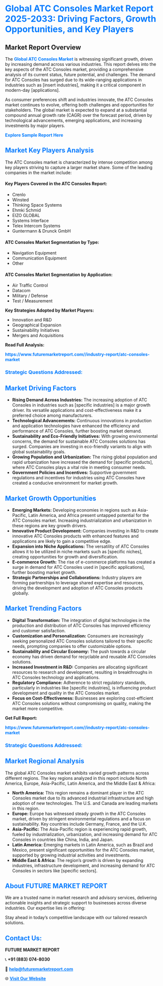 <h1 style="color: #007BFF;">Global ATC Consoles Market Report 2025-2033: Driving Factors, Growth Opportunities, and Key Players</h1>

<section id="overview">
<h2>Market Report Overview</h2>
<p>The <a href="https://www.futuremarketreport.com//industry-report/atc-consoles-market" style="color: #007BFF; text-decoration: none;"><strong>Global ATC Consoles Market</strong></a> is witnessing significant growth, driven by increasing demand across various industries. This report delves into the key aspects of the ATC Consoles market, providing a comprehensive analysis of its current status, future potential, and challenges. The demand for ATC Consoles has surged due to its wide-ranging applications in industries such as [insert industries], making it a critical component in modern-day [applications].</p>
<p>As consumer preferences shift and industries innovate, the ATC Consoles market continues to evolve, offering both challenges and opportunities for stakeholders. The global market is expected to expand at a substantial compound annual growth rate (CAGR) over the forecast period, driven by technological advancements, emerging applications, and increasing investments by major players.</p>
</section>

<section id="overview">
<p><a href="https://www.futuremarketreport.com//request-sample/reportId=58815" style="color: #007BFF; text-decoration: none;"><strong>Explore Sample Report Here</strong></a></p>
</section>

<section id="key-players">
<h2 style="color: #007BFF;">Market Key Players Analysis</h2>
<p>The ATC Consoles market is characterized by intense competition among key players striving to capture a larger market share. Some of the leading companies in the market include:</p>
<h4>Key Players Covered in the ATC Consoles Report:</h4>
<ul><li>Crenlo</li><li>Winsted</li><li>Thinking Space Systems</li><li>Ehmki Schmid</li><li>EIZO GLOBAL</li><li>Systems Interface</li><li>Telex Intercom Systems</li><li>Guntermann &amp; Drunck GmbH</li></ul>
<h4>ATC Consoles Market Segmentation by Type:</h4>
<ul><li>Navigation Equipment</li><li>Communication Equipment</li><li>Other</li></ul>

<h4>ATC Consoles Market Segmentation by Application:</h4>
<ul><li>Air Traffic Control</li><li>Datacom</li><li>Military / Defense</li><li>Test / Measurement</li></ul>
<p><strong>Key Strategies Adopted by Market Players:</strong></p>
<ul>
<li>Innovation and R&D</li>
<li>Geographical Expansion</li>
<li>Sustainability Initiatives</li>
<li>Mergers and Acquisitions</li>
</ul>
</section>

<section>
<p><strong>Read Full Analysis: </strong></p><a href="https://www.futuremarketreport.com//industry-report/atc-consoles-market" style="color: #007BFF; text-decoration: none;"><strong>https://www.futuremarketreport.com//industry-report/atc-consoles-market</strong></a>
<h3 style="color: #007BFF;">Strategic Questions Addressed:</h3>
</section>

<section id="driving-factors">
<h2 style="color: #007BFF;">Market Driving Factors</h2>
<ul>
<li><strong>Rising Demand Across Industries:</strong> The increasing adoption of ATC Consoles in industries such as [specific industries] is a major growth driver. Its versatile applications and cost-effectiveness make it a preferred choice among manufacturers.</li>
<li><strong>Technological Advancements:</strong> Continuous innovations in production and application technologies have enhanced the efficiency and performance of ATC Consoles, further boosting market demand.</li>
<li><strong>Sustainability and Eco-Friendly Initiatives:</strong> With growing environmental concerns, the demand for sustainable ATC Consoles solutions has surged. Companies are investing in eco-friendly variants to align with global sustainability goals.</li>
<li><strong>Growing Population and Urbanization:</strong> The rising global population and rapid urbanization have increased the demand for [specific products], where ATC Consoles plays a vital role in meeting consumer needs.</li>
<li><strong>Government Policies and Incentives:</strong> Supportive government regulations and incentives for industries using ATC Consoles have created a conducive environment for market growth.</li>
</ul>
</section>

<section id="growth-opportunities">
<h2 style="color: #007BFF;">Market Growth Opportunities</h2>
<ul>
<li><strong>Emerging Markets:</strong> Developing economies in regions such as Asia-Pacific, Latin America, and Africa present untapped potential for the ATC Consoles market. Increasing industrialization and urbanization in these regions are key growth drivers.</li>
<li><strong>Innovative Product Development:</strong> Companies investing in R&D to create innovative ATC Consoles products with enhanced features and applications are likely to gain a competitive edge.</li>
<li><strong>Expansion into Niche Applications:</strong> The versatility of ATC Consoles allows it to be utilized in niche markets such as [specific niches], creating opportunities for growth and diversification.</li>
<li><strong>E-commerce Growth:</strong> The rise of e-commerce platforms has created a surge in demand for ATC Consoles used in [specific applications], further boosting market growth.</li>
<li><strong>Strategic Partnerships and Collaborations:</strong> Industry players are forming partnerships to leverage shared expertise and resources, driving the development and adoption of ATC Consoles products globally.</li>
</ul>
</section>

<section id="trending-factors">
<h2 style="color: #007BFF;">Market Trending Factors</h2>
<ul>
<li><strong>Digital Transformation:</strong> The integration of digital technologies in the production and distribution of ATC Consoles has improved efficiency and customer satisfaction.</li>
<li><strong>Customization and Personalization:</strong> Consumers are increasingly seeking personalized ATC Consoles solutions tailored to their specific needs, prompting companies to offer customizable options.</li>
<li><strong>Sustainability and Circular Economy:</strong> The push towards a circular economy has driven demand for recyclable and reusable ATC Consoles solutions.</li>
<li><strong>Increased Investment in R&D:</strong> Companies are allocating significant resources to research and development, resulting in breakthroughs in ATC Consoles technology and applications.</li>
<li><strong>Regulatory Compliance:</strong> Adherence to strict regulatory standards, particularly in industries like [specific industries], is influencing product development and quality in the ATC Consoles market.</li>
<li><strong>Focus on Cost-Effectiveness:</strong> Businesses are exploring cost-efficient ATC Consoles solutions without compromising on quality, making the market more competitive.</li>
</ul>
</section>

<section>
<p><strong>Get Full Report: </strong></p><a href="https://www.futuremarketreport.com//industry-report/atc-consoles-market" style="color: #007BFF; text-decoration: none;"><strong>https://www.futuremarketreport.com//industry-report/atc-consoles-market</strong></a>
<h3 style="color: #007BFF;">Strategic Questions Addressed:</h3>
</section>


<section id="regional-analysis">
<h2 style="color: #007BFF;">Market Regional Analysis</h2>
<p>The global ATC Consoles market exhibits varied growth patterns across different regions. The key regions analyzed in this report include North America, Europe, Asia-Pacific, Latin America, and the Middle East & Africa:</p>
<ul>
<li><strong>North America:</strong> This region remains a dominant player in the ATC Consoles market due to its advanced industrial infrastructure and high adoption of new technologies. The U.S. and Canada are leading markets in this region.</li>
<li><strong>Europe:</strong> Europe has witnessed steady growth in the ATC Consoles market, driven by stringent environmental regulations and a focus on sustainability. Key countries include Germany, France, and the U.K.</li>
<li><strong>Asia-Pacific:</strong> The Asia-Pacific region is experiencing rapid growth, fueled by industrialization, urbanization, and increasing demand for ATC Consoles in countries like China, India, and Japan.</li>
<li><strong>Latin America:</strong> Emerging markets in Latin America, such as Brazil and Mexico, present significant opportunities for the ATC Consoles market, supported by growing industrial activities and investments.</li>
<li><strong>Middle East & Africa:</strong> The region’s growth is driven by expanding industries, infrastructure development, and increasing demand for ATC Consoles in sectors like [specific sectors].</li>
</ul>
</section>

<footer>
<h2 style="color: #007BFF;">About FUTURE MARKET REPORT</h2>
<p>We are a trusted name in market research and advisory services, delivering actionable insights and strategic support to businesses across diverse industries. Our expertise lies in offering:</p>

<p>Stay ahead in today’s competitive landscape with our tailored research solutions.</p>

<h2 style="color: #007BFF;">Contact Us:</h2>
<p><strong>FUTURE MARKET REPORT</strong></p>
<p>📞 <strong>+91 (883) 074-8030</strong></p>
<p>📧 <strong><a href="mailto:help@futuremarketreport.com" style="color: #007BFF;">help@futuremarketreport.com</a></strong></p>
<p>🌐 <strong><a href="https://www.futuremarketreport.com/" style="color: #007BFF;">Visit Our Website</a></strong></p>
</footer>